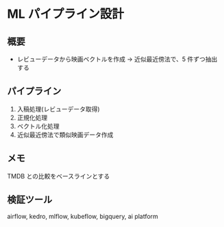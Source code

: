 # ML パイプライン設計

## 概要

- レビューデータから映画ベクトルを作成 -> 近似最近傍法で、5 件ずつ抽出する

## パイプライン

1. 入稿処理(レビューデータ取得)
2. 正規化処理
3. ベクトル化処理
4. 近似最近傍法で類似映画データ作成

## メモ

TMDB との比較をベースラインとする

## 検証ツール

airflow, kedro, mlflow, kubeflow, bigquery, ai platform
